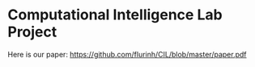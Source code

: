 # Computational Intelligence Lab Project

Here is our paper: https://github.com/flurinh/CIL/blob/master/paper.pdf

